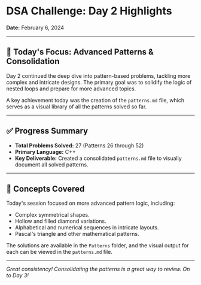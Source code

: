 # DSA Challenge: Day 2 Highlights

**Date:** February 6, 2024

---

## 🎯 Today's Focus: Advanced Patterns & Consolidation

Day 2 continued the deep dive into pattern-based problems, tackling more complex and intricate designs. The primary goal was to solidify the logic of nested loops and prepare for more advanced topics.

A key achievement today was the creation of the `patterns.md` file, which serves as a visual library of all the patterns solved so far.

---

## ✅ Progress Summary

-   **Total Problems Solved:** 27 (Patterns 26 through 52)
-   **Primary Language:** C++
-   **Key Deliverable:** Created a consolidated `patterns.md` file to visually document all solved patterns.

---

## 🧠 Concepts Covered

Today's session focused on more advanced pattern logic, including:

-   Complex symmetrical shapes.
-   Hollow and filled diamond variations.
-   Alphabetical and numerical sequences in intricate layouts.
-   Pascal's triangle and other mathematical patterns.

The solutions are available in the `Patterns` folder, and the visual output for each can be viewed in the `patterns.md` file.

---

_Great consistency! Consolidating the patterns is a great way to review. On to Day 3!_
